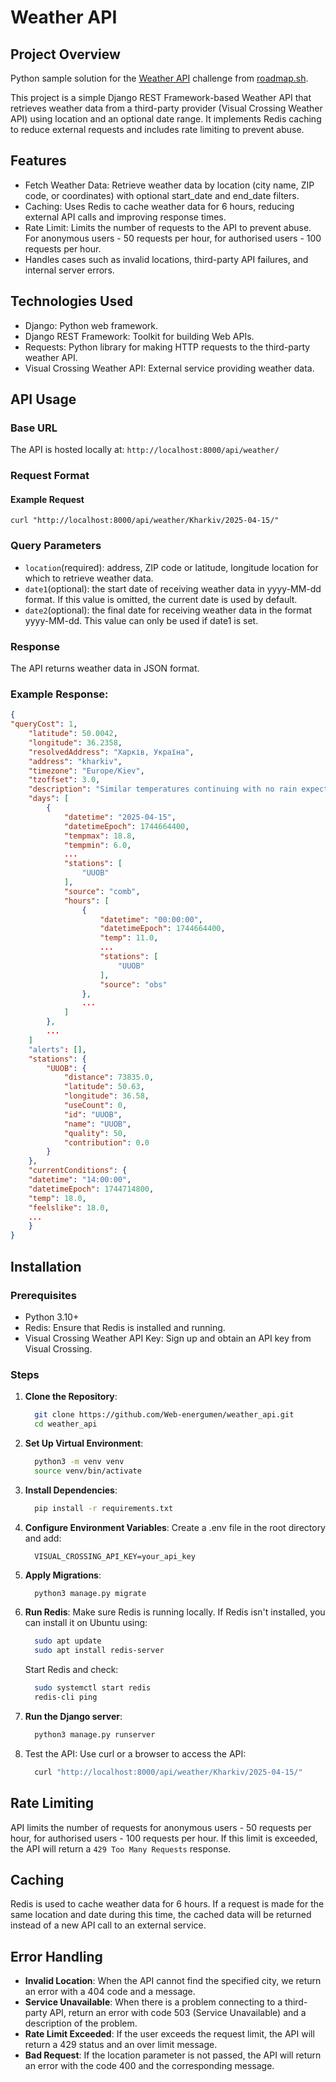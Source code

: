 # Weather API

## Project Overview

Python sample solution for the [Weather API](https://roadmap.sh/projects/weather-api-wrapper-service) challenge from [roadmap.sh](https://roadmap.sh/).

This project is a simple Django REST Framework-based Weather API that retrieves weather data from a third-party provider (Visual Crossing Weather API) using location and an optional date range. It implements Redis caching to reduce external requests and includes rate limiting to prevent abuse.

## Features

* Fetch Weather Data: Retrieve weather data by location (city name, ZIP code, or coordinates) with optional start_date and end_date filters.
* Caching: Uses Redis to cache weather data for 6 hours, reducing external API calls and improving response times.
* Rate Limit: Limits the number of requests to the API to prevent abuse. For anonymous users - 50 requests per hour, for authorised users - 100 requests per hour.
* Handles cases such as invalid locations, third-party API failures, and internal server errors.

## Technologies Used

* Django: Python web framework.
* Django REST Framework: Toolkit for building Web APIs.
* Requests: Python library for making HTTP requests to the third-party weather API.
* Visual Crossing Weather API: External service providing weather data.

## API Usage

### Base URL
The API is hosted locally at:
`http://localhost:8000/api/weather/`

### Request Format
#### Example Request
```
curl "http://localhost:8000/api/weather/Kharkiv/2025-04-15/"
```

### Query Parameters
* `location`(required): address, ZIP code or latitude, longitude location for which to retrieve weather data.
* `date1`(optional): the start date of receiving weather data in yyyy-MM-dd format. If this value is omitted, the current date is used by default.
* `date2`(optional): the final date for receiving weather data in the format yyyy-MM-dd. This value can only be used if date1 is set.

### Response
The API returns weather data in JSON format.

### Example Response:
``` json
{
"queryCost": 1,
    "latitude": 50.0042,
    "longitude": 36.2358,
    "resolvedAddress": "Харків, Україна",
    "address": "kharkiv",
    "timezone": "Europe/Kiev",
    "tzoffset": 3.0,
    "description": "Similar temperatures continuing with no rain expected.",
    "days": [
        {
            "datetime": "2025-04-15",
            "datetimeEpoch": 1744664400,
            "tempmax": 18.8,
            "tempmin": 6.0,
            ...
            "stations": [
                "UUOB"
            ],
            "source": "comb",
            "hours": [
                {
                    "datetime": "00:00:00",
                    "datetimeEpoch": 1744664400,
                    "temp": 11.0,
                    ...
                    "stations": [
                        "UUOB"
                    ],
                    "source": "obs"
                },
                ...
            ]
        },
        ...
    ]
    "alerts": [],
    "stations": {
        "UUOB": {
            "distance": 73835.0,
            "latitude": 50.63,
            "longitude": 36.58,
            "useCount": 0,
            "id": "UUOB",
            "name": "UUOB",
            "quality": 50,
            "contribution": 0.0
        }
    },
    "currentConditions": {
    "datetime": "14:00:00",
    "datetimeEpoch": 1744714800,
    "temp": 18.0,
    "feelslike": 18.0,
    ...
    }
}
```

## Installation

### Prerequisites
* Python 3.10+
* Redis: Ensure that Redis is installed and running.
* Visual Crossing Weather API Key: Sign up and obtain an API key from Visual Crossing.

### Steps
1. **Clone the Repository**:
    ``` bash
      git clone https://github.com/Web-energumen/weather_api.git
      cd weather_api
    ```

2. **Set Up Virtual Environment**:
    ```bash
      python3 -m venv venv
      source venv/bin/activate
    ```

3. **Install Dependencies**:
    ```bash
      pip install -r requirements.txt
    ```

4. **Configure Environment Variables**:  Create a .env file in the root directory and add:
    ```
      VISUAL_CROSSING_API_KEY=your_api_key
    ```

5. **Apply Migrations**:
    ```bash
      python3 manage.py migrate
    ```

6. **Run Redis**: Make sure Redis is running locally. If Redis isn't installed, you can install it on Ubuntu using:
    ```bash
      sudo apt update
      sudo apt install redis-server
    ```

    Start Redis and check:

    ```bash
      sudo systemctl start redis
      redis-cli ping
    ```

7. **Run the Django server**:
    ```bash
      python3 manage.py runserver
    ```

8. Test the API: Use curl or a browser to access the API:
    ```bash
      curl "http://localhost:8000/api/weather/Kharkiv/2025-04-15/"
    ```

## Rate Limiting
API limits the number of requests for anonymous users - 50 requests per hour, for authorised users - 100 requests per hour. If this limit is exceeded, the API will return a `429 Too Many Requests` response.

## Caching
Redis is used to cache weather data for 6 hours. If a request is made for the same location and date during this time, the cached data will be returned instead of a new API call to an external service.

## Error Handling
* **Invalid Location**: When the API cannot find the specified city, we return an error with a 404 code and a message.
* **Service Unavailable**: When there is a problem connecting to a third-party API, return an error with code 503 (Service Unavailable) and a description of the problem.
* **Rate Limit Exceeded**: If the user exceeds the request limit, the API will return a 429 status and an over limit message.
* **Bad Request**: If the location parameter is not passed, the API will return an error with the code 400 and the corresponding message.
